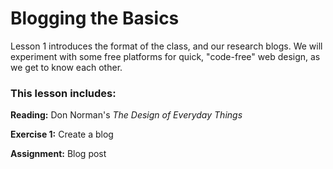 # Blogging the Basics

Lesson 1 introduces the format of the class, and our research blogs. We will experiment with some free platforms for quick, "code-free" web design, as we get to know each other.

### This lesson includes:

**Reading:** Don Norman's _The Design of Everyday Things_

**Exercise 1:** Create a blog

**Assignment:** Blog post

